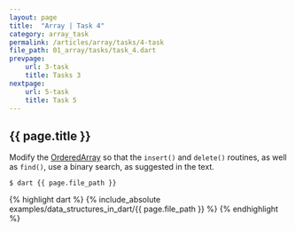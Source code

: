 ```yaml
---
layout: page
title:  "Array | Task 4"
category: array_task
permalink: /articles/array/tasks/4-task
file_path: 01_array/tasks/task_4.dart
prevpage: 
    url: 3-task
    title: Tasks 3
nextpage: 
    url: 5-task
    title: Task 5
---
```


## {{ page.title }}

Modify the [OrderedArray](/articles/array/3-ordered-array) so that the `insert()` and `delete()`
routines, as well as `find()`, use a binary search, as suggested in the text.


```terminal
$ dart {{ page.file_path }}
```

{% highlight dart %}
{% include_absolute examples/data_structures_in_dart/{{ page.file_path }} %}
{% endhighlight %}
